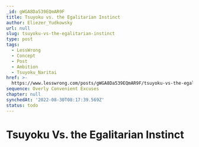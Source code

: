 ```yaml
---
_id: gWGA8Da539EQmAR9F
title: Tsuyoku vs. the Egalitarian Instinct
author: Eliezer_Yudkowsky
url: null
slug: tsuyoku-vs-the-egalitarian-instinct
type: post
tags:
  - LessWrong
  - Concept
  - Post
  - Ambition
  - Tsuyoku_Naritai
href: >-
  https://www.lesswrong.com/posts/gWGA8Da539EQmAR9F/tsuyoku-vs-the-egalitarian-instinct
sequence: Overly Convenient Excuses
chapter: null
synchedAt: '2022-08-30T08:17:39.569Z'
status: todo
---
```


# Tsuyoku Vs. the Egalitarian Instinct
